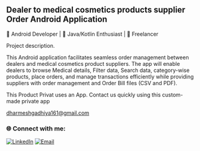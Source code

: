 ## Dealer to medical cosmetics products supplier Order Android Application ##
🚀 Android Developer | 📱 Java/Kotlin Enthusiast | 💼 Freelancer  

Project description.

This Android application facilitates seamless order management between dealers and medical cosmetics product suppliers.
The app will enable dealers to browse Medical details, Filter data, Search data, category-wise products,
place orders, and manage transactions efficiently while providing suppliers with order management and Order Bill files (CSV and PDF).



This Product Privat uses an App.
Contact us quickly using this custom-made private app

dharmeshgadhiya161@gmail.com

### 🌐 Connect with me:
[![LinkedIn](https://img.shields.io/badge/LinkedIn-%230077B5.svg?style=flat&logo=linkedin&logoColor=white)](https://linkedin.com/in/dharmesh-gadhiya161)
[![Email](https://img.shields.io/badge/Email-D14836?style=flat&logo=gmail&logoColor=white)](mailto:dharmeshgadhiya161@gmail.com)
